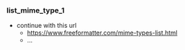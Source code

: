 
### list_mime_type_1

* continue with this url
    * https://www.freeformatter.com/mime-types-list.html
    * ...
